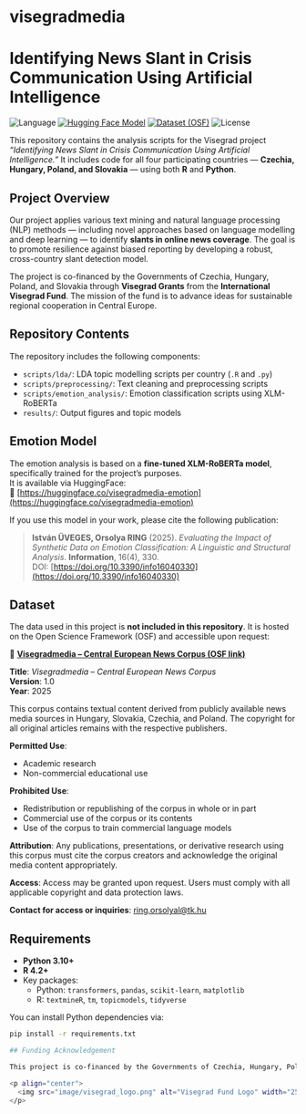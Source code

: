 # visegradmedia

# Identifying News Slant in Crisis Communication Using Artificial Intelligence

![Language](https://img.shields.io/badge/languages-R%20%7C%20Python-blue.svg)
[![Hugging Face Model](https://img.shields.io/badge/HF-model-visegradmedia--emotion-orange)](https://huggingface.co/visegradmedia-emotion)
[![Dataset (OSF)](https://img.shields.io/badge/dataset-OSF-green)](https://osf.io/45et2/?view_only=1842a8c679284c909556cb496228f476)
![License](https://img.shields.io/badge/license-research--only-lightgrey)

This repository contains the analysis scripts for the Visegrad project *“Identifying News Slant in Crisis Communication Using Artificial Intelligence.”* It includes code for all four participating countries — **Czechia, Hungary, Poland, and Slovakia** — using both **R** and **Python**.

## Project Overview

Our project applies various text mining and natural language processing (NLP) methods — including novel approaches based on language modelling and deep learning — to identify **slants in online news coverage**. The goal is to promote resilience against biased reporting by developing a robust, cross-country slant detection model.

The project is co-financed by the Governments of Czechia, Hungary, Poland, and Slovakia through **Visegrad Grants** from the **International Visegrad Fund**. The mission of the fund is to advance ideas for sustainable regional cooperation in Central Europe.

## Repository Contents

The repository includes the following components:

- `scripts/lda/`: LDA topic modelling scripts per country (`.R` and `.py`)
- `scripts/preprocessing/`: Text cleaning and preprocessing scripts
- `scripts/emotion_analysis/`: Emotion classification scripts using XLM-RoBERTa
- `results/`: Output figures and topic models

## Emotion Model

The emotion analysis is based on a **fine-tuned XLM-RoBERTa model**, specifically trained for the project’s purposes.  
It is available via HuggingFace:  
🔗 [https://huggingface.co/visegradmedia-emotion](https://huggingface.co/visegradmedia-emotion)

If you use this model in your work, please cite the following publication:

> **István ÜVEGES, Orsolya RING** (2025). *Evaluating the Impact of Synthetic Data on Emotion Classification: A Linguistic and Structural Analysis*. **Information**, 16(4), 330.  
> DOI: [https://doi.org/10.3390/info16040330](https://doi.org/10.3390/info16040330)

## Dataset

The data used in this project is **not included in this repository**. It is hosted on the Open Science Framework (OSF) and accessible upon request:

🔗 **[Visegradmedia – Central European News Corpus (OSF link)](https://osf.io/45et2/?view_only=1842a8c679284c909556cb496228f476)**

**Title**: *Visegradmedia – Central European News Corpus*  
**Version**: 1.0  
**Year**: 2025  

This corpus contains textual content derived from publicly available news media sources in Hungary, Slovakia, Czechia, and Poland. The copyright for all original articles remains with the respective publishers.

**Permitted Use**:
- Academic research  
- Non-commercial educational use  

**Prohibited Use**:
- Redistribution or republishing of the corpus in whole or in part  
- Commercial use of the corpus or its contents  
- Use of the corpus to train commercial language models  

**Attribution**: Any publications, presentations, or derivative research using this corpus must cite the corpus creators and acknowledge the original media content appropriately.

**Access**: Access may be granted upon request. Users must comply with all applicable copyright and data protection laws.

**Contact for access or inquiries**: [ring.orsolyal@tk.hu](mailto:ring.orsolyal@tk.hu)

## Requirements

- **Python 3.10+**
- **R 4.2+**
- Key packages:
  - Python: `transformers`, `pandas`, `scikit-learn`, `matplotlib`
  - R: `textmineR`, `tm`, `topicmodels`, `tidyverse`

You can install Python dependencies via:

```bash
pip install -r requirements.txt

## Funding Acknowledgement

This project is co-financed by the Governments of Czechia, Hungary, Poland, and Slovakia through Visegrad Grants from the International Visegrad Fund. The mission of the fund is to advance ideas for sustainable regional cooperation in Central Europe.

<p align="center">
  <img src="image/visegrad_logo.png" alt="Visegrad Fund Logo" width="250"/>
</p>

